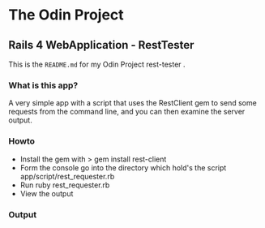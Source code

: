 # The Odin Project
## Rails 4 WebApplication - RestTester 

This is the `README.md` for my Odin Project rest-tester .

### What is this app?

A very simple app with a script that uses the RestClient gem to send some requests from the command line, and you can then examine the server output.

### Howto

- Install the gem with > gem install rest-client
- Form the console go into the directory which hold's the script app/script/rest_requester.rb
- Run ruby rest_requester.rb
- View the output

### Output